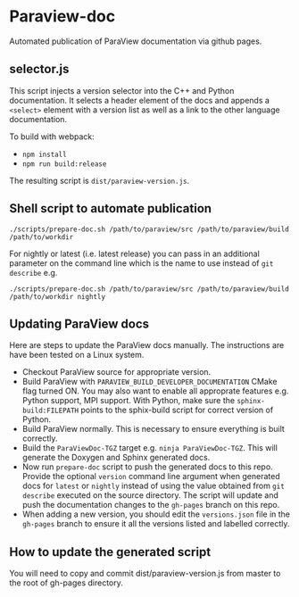# Paraview-doc

Automated publication of ParaView documentation via github pages.

## selector.js

This script injects a version selector into the C++ and Python documentation. It selects a header element of the docs and appends a `<select>` element with a version list as well as a link to the other language documentation.

To build with webpack:
* `npm install`
* `npm run build:release`

The resulting script is `dist/paraview-version.js`.

## Shell script to automate publication

```
./scripts/prepare-doc.sh /path/to/paraview/src /path/to/paraview/build /path/to/workdir
```

For nightly or latest (i.e. latest release) you can pass in an additional parameter on  the command line
which is the name to use instead of `git describe` e.g.

```
./scripts/prepare-doc.sh /path/to/paraview/src /path/to/paraview/build /path/to/workdir nightly
```

## Updating ParaView docs

Here are steps to update the ParaView docs manually. The instructions are have been tested
on a Linux system.

* Checkout ParaView source for appropriate version.
* Build ParaView with `PARAVIEW_BUILD_DEVELOPER_DOCUMENTATION` CMake flag turned ON. You may also
  want to enable all approprate features e.g. Python support, MPI support. With
  Python, make sure the `sphinx-build:FILEPATH` points to the sphix-build script
  for correct version of Python.
* Build ParaView normally. This is necessary to ensure everything is built
  correctly.
* Build the `ParaViewDoc-TGZ` target e.g. `ninja ParaViewDoc-TGZ`. This will
  generate the Doxygen and Sphinx generated docs.
* Now run `prepare-doc` script to push the generated docs to this repo. Provide
  the optional `version` command line argument when generated docs for `latest`
  or `nightly` instead of using the value obtained from `git describe` executed
  on the source directory. The script will update and push the documentation
  changes to the `gh-pages` branch on this repo.
* When adding a new version, you should edit the `versions.json` file in the
  `gh-pages` branch to ensure it all the versions listed and labelled correctly.

## How to update the generated script

You will need to copy and commit dist/paraview-version.js from master to the root of gh-pages directory.
